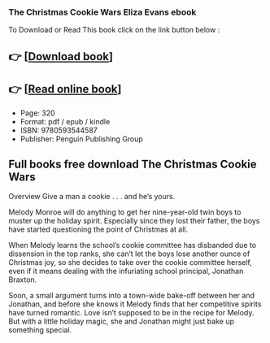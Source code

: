 ### The Christmas Cookie Wars Eliza Evans ebook

To Download or Read This book click on the link button below :

## 👉  [**[Download book](http://get-pdfs.com/download.php?group=book&from=github.com&id=719514&lnk=1064 "Download book")**]

## 👉  [**[Read online book](http://get-pdfs.com/download.php?group=book&from=github.com&id=719514&lnk=1064 "Read online book")**]


* Page: 320
* Format: pdf / epub / kindle
* ISBN: 9780593544587
* Publisher: Penguin Publishing Group



## Full books free download The Christmas Cookie Wars


Overview
Give a man a cookie . . . and he’s yours.
 
 Melody Monroe will do anything to get her nine-year-old twin boys to muster up the holiday spirit. Especially since they lost their father, the boys have started questioning the point of Christmas at all.
 
 When Melody learns the school’s cookie committee has disbanded due to dissension in the top ranks, she can’t let the boys lose another ounce of Christmas joy, so she decides to take over the cookie committee herself, even if it means dealing with the infuriating school principal, Jonathan Braxton.
 
 Soon, a small argument turns into a town-wide bake-off between her and Jonathan, and before she knows it Melody finds that her competitive spirits have turned romantic. Love isn’t supposed to be in the recipe for Melody. But with a little holiday magic, she and Jonathan might just bake up something special.



